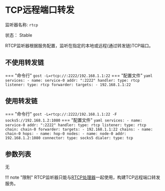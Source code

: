 # TCP远程端口转发

监听器名称: `rtcp`

状态： Stable

RTCP监听器根据服务配置，监听在指定的本地或远程(通过转发链)TCP端口。

## 不使用转发链

=== "命令行"
    ```
	gost -L=rtcp://:2222/192.168.1.1:22
	```
=== "配置文件"
    ```yaml
	services:
	- name: service-0
	  addr: ":2222"
	  handler:
		type: rtcp
	  listener:
		type: rtcp
	  forwarder:
	    targets:
		- 192.168.1.1:22
	```

## 使用转发链

=== "命令行"
    ```
	gost -L=rtcp://:2222/192.168.1.1:22 -F socks5://192.168.1.2:1080
	```
=== "配置文件"
    ```yaml
	services:
	- name: service-0
	  addr: ":2222"
	  handler:
		type: rtcp
	  listener:
		type: rtcp
		chain: chain-0
	  forwarder:
	    targets:
		- 192.168.1.1:22
	chains:
	- name: chain-0
	  hops:
	  - name: hop-0
		nodes:
		- name: node-0
		  addr: 192.168.1.2:1080
		  connector:
			type: socks5
		  dialer:
			type: tcp
	```
	
## 参数列表

无

!!! note "限制"
    RTCP监听器只能与[RTCP处理器](/reference/handlers/rtcp/)一起使用，构建TCP远程端口转发服务。
